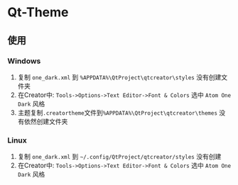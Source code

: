 # Qt-Theme

## 使用
### Windows
1. 复制 `one_dark.xml` 到 `%APPDATA%\QtProject\qtcreator\styles`  没有创建文件夹 
2. 在Creator中: `Tools->Options->Text Editor->Font & Colors` 选中 `Atom One Dark` 风格
3. 主题复制`.creatortheme`文件到`%APPDATA%\QtProject\qtcreator\themes` 没有依然创建文件夹 

### Linux
1. 复制 `one_dark.xml` 到 `~/.config/QtProject/qtcreator/styles`  没有创建
2. 在Creator中: `Tools->Options->Text Editor->Font & Colors` 选中 `Atom One Dark` 风格

